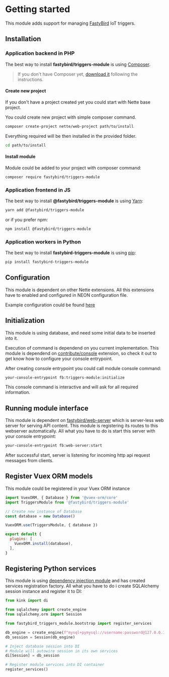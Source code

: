 # Getting started

This module adds support for managing [FastyBird](https://www.fastybird.com) IoT triggers.

## Installation

### Application backend in PHP

The best way to install **fastybird/triggers-module** is using [Composer](https://getcomposer.org/).

> If you don't have Composer yet, [download it](https://getcomposer.org/download/) following the instructions.

#### Create new project

If you don't have a project created yet you could start with Nette base project.

You could create new project with simple composer command.

```sh
composer create-project nette/web-project path/to/install
```

Everything required will be then installed in the provided folder.

```sh
cd path/to/install
```

#### Install module

Module could be added to your project with composer command:

```sh
composer require fastybird/triggers-module
```

### Application frontend in JS

The best way to install **@fastybird/triggers-module** is using [Yarn](https://yarnpkg.com/):

```sh
yarn add @fastybird/triggers-module
```

or if you prefer npm:

```sh
npm install @fastybird/triggers-module
```

### Application workers in Python

The best way to install **fastybird-triggers-module** is using [pip](https://pip.pypa.io/):

```sh
pip install fastybird-triggers-module
```

## Configuration

This module is dependent on other Nette extensions. All this extensions have to enabled and configured in NEON
configuration file.

Example configuration could be
found [here](https://github.com/FastyBird/triggers-module/blob/master/config/example.neon)

## Initialization

This module is using database, and need some initial data to be inserted into it.

Execution of command is dependend on you current implementation. This module is dependend
on [contribute/console](https://github.com/contributte/console) extension, so check it out to get know how to configure
your console entrypoint.

After creating console entrypoint you could call module console command:

```sh
your-console-entrypoint fb:triggers-module:initialize
```

This console command is interactive and will ask for all required information.

## Running module interface

This module is dependent on [fastybird/web-server](https://github.com/FastyBird/web-server) which is server-less web
server for serving API content. This module is registering its routes to this webserver automatically. All what you have
to do is start this server with your console entrypoint:

```sh
your-console-entrypoint fb:web-server:start
```

After successful start, server is listening for incoming http api request messages from clients.

## Register Vuex ORM models

This module could be registered in your Vuex ORM instance

```js
import VuexORM, { Database } from '@vuex-orm/core'
import TriggersModule from '@fastybird/triggers-module'

// Create new instance of Database
const database = new Database()

VuexORM.use(TriggersModule, { database })

export default {
  plugins: [
    VuexORM.install(database),
  ],
}
```

## Registering Python services

This module is using [dependency injection module](https://github.com/kodemore/kink) and has created services registration factory.
All what you have to do i create SQLAlchemy session instance and register it to DI:

```python
from kink import di

from sqlalchemy import create_engine
from sqlalchemy.orm import Session

from fastybird_triggers_module.bootstrap import register_services

db_engine = create_engine(f"mysql+pymysql://username:password@127.0.0.1/database_name")
db_session = Session(db_engine)

# Inject database session into DI
# Module will autowire session in its own services
di[Session] = db_session

# Register module services into DI container
register_services()
```
